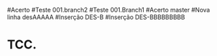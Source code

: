 #Acerto
#Teste 001.branch2
#Teste 001.Branch1
#Acerto master
#Nova linha desAAAAA
#Inserção DES-B
#Inserção DES-BBBBBBBBB
# TCC.
